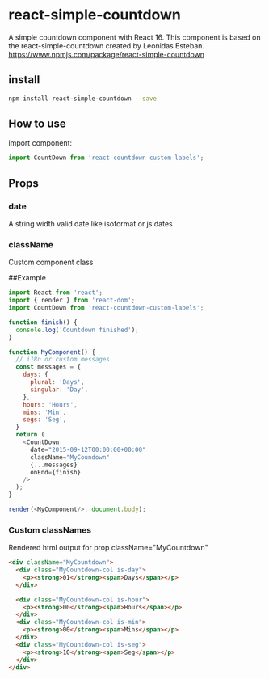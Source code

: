 # react-simple-countdown
A simple countdown component with React 16. 
This component is based on the react-simple-countdown created by Leonidas Esteban. https://www.npmjs.com/package/react-simple-countdown

## install

```bash
npm install react-simple-countdown --save
```
## How to use

import component:
```javascript
import CountDown from 'react-countdown-custom-labels';
```

## Props
### date
A string width valid date like isoformat or js dates
### className
Custom component class

##Example
``` javascript
import React from 'react';
import { render } from 'react-dom';
import CountDown from 'react-countdown-custom-labels';

function finish() {
  console.log('Countdown finished');
}

function MyComponent() {
  // i18n or custom messages
  const messages = {
    days: {
      plural: 'Days',
      singular: 'Day',
    },
    hours: 'Hours',
    mins: 'Min',
    segs: 'Seg',
  }
  return (
    <CountDown
      date="2015-09-12T00:00:00+00:00"
      className="MyCoundown"
      {...messages}
      onEnd={finish}
    />
  );
}

render(<MyComponent/>, document.body);
```


### Custom classNames
Rendered html output for prop className="MyCountdown"

``` html
<div className="MyCountdown">
  <div class="MyCountdown-col is-day">
    <p><strong>01</strong><span>Days</span></p>
  </div>

  <div class="MyCountdown-col is-hour">
    <p><strong>00</strong><span>Hours</span></p>
  </div>
  <div class="MyCountdown-col is-min">
    <p><strong>00</strong><span>Mins</span></p>
  </div>
  <div class="MyCountdown-col is-seg">
    <p><strong>10</strong><span>Seg</span></p>
  </div>
</div>
```
